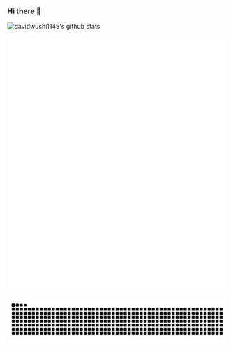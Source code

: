 ### Hi there 👋

![davidwushi1145's github stats](https://github-readme-stats.vercel.app/api?username=davidwushi1145&hide_title=false&hide_border=true&show_icons=true&include_all_commits=true&line_height=21&bg_color=0,EC6C6C,FFD479,FFFC79,73FA79&theme=graywhite&locale=cn)

![Metrics](https://raw.githubusercontent.com/davidwushi1145/davidwushi1145/refs/heads/output/github-metrics.svg)

![snake](https://raw.githubusercontent.com/davidwushi1145/davidwushi1145/output/github-contribution-grid-snake.svg)
<!-- <span > <img src="https://img.shields.io/badge/-HTML5-E34F26?style=flat-square&logo=html5&logoColor=white" /> <img src="https://img.shields.io/badge/-CSS3-1572B6?style=flat-square&logo=css3" /> <img src="https://img.shields.io/badge/-JavaScript-oringe?style=flat-square&logo=javascript" /> </span> -->
